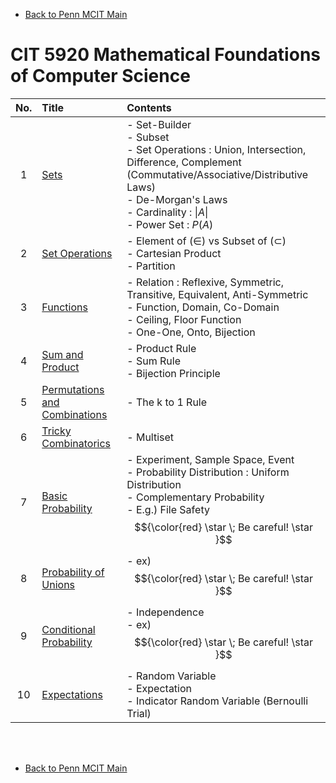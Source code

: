 - [Back to Penn MCIT Main](../../README.md)

# CIT 5920 Mathematical Foundations of Computer Science

|No.|Title|Contents|
|:-:|:----|:-------|
|1|[Sets](Notes/01.md)|- Set-Builder <br>- Subset <br>- Set Operations : Union, Intersection, Difference, Complement  <br> (Commutative/Associative/Distributive Laws)<br>- De-Morgan's Laws<br>- Cardinality : $`\|A\|`$<br>- Power Set : $`P(A)`$ |
|2|[Set Operations](Notes/02.md)|- Element of $`(\in)`$ vs Subset of $`(\subset)`$ <br> - Cartesian Product <br> - Partition|
|3|[Functions](Notes/03.md)|- Relation : Reflexive, Symmetric, Transitive, Equivalent, Anti-Symmetric <br> - Function, Domain, Co-Domain <br> - Ceiling, Floor Function <br> - One-One, Onto, Bijection|
|4|[Sum and Product](Notes/04.md)|- Product Rule <br> - Sum Rule <br> - Bijection Principle|
|5|[Permutations and Combinations](Notes/05.md)|- The k to 1 Rule|
|6|[Tricky Combinatorics](Notes/06.md)|- Multiset|
|7|[Basic Probability](Notes/07.md)|- Experiment, Sample Space, Event <br> - Probability Distribution : Uniform Distribution <br> - Complementary Probability <br> - E.g.) File Safety $${\color{red} \star \; Be careful! \star }$$|
|8|[Probability of Unions](Notes/08.md)|- ex) $${\color{red} \star \; Be careful! \star }$$|
|9|[Conditional Probability](Notes/09.md)|- Independence <br> - ex) $${\color{red} \star \; Be careful! \star }$$|
|10|[Expectations](Notes/10.md)|- Random Variable <br> - Expectation <br> - Indicator Random Variable (Bernoulli Trial)|




<br><br>

- [Back to Penn MCIT Main](../../README.md)
